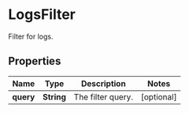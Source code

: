 # LogsFilter

Filter for logs.

## Properties

| Name      | Type       | Description       | Notes      |
| --------- | ---------- | ----------------- | ---------- |
| **query** | **String** | The filter query. | [optional] |
